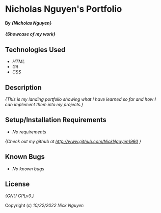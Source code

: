 # Nicholas Nguyen's Portfolio

#### By _**{Nicholas Nguyen}**_

#### _{Showcase of my work}_

## Technologies Used

* _HTML_
* _Git_
* _CSS_


## Description

_{This is my landing portfolio showing what I have learned so far and how I can implement them into my projects.}_

## Setup/Installation Requirements

* _No requirements_

_{Check out my github at http://www.github.com/NickNguyen1990 }_

## Known Bugs

* _No known bugs_
## License

_{GNU GPLv3.}_

Copyright (c) _10/22/2022_ _Nick Nguyen_